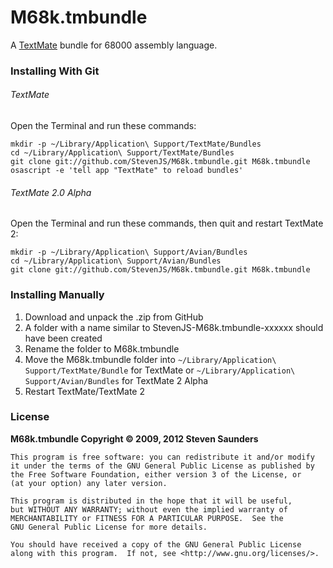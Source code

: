 # M68k.tmbundle

A [TextMate](http://macromates.com/) bundle for 68000 assembly language.

### Installing With Git

###### TextMate

Open the Terminal and run these commands:

	mkdir -p ~/Library/Application\ Support/TextMate/Bundles
	cd ~/Library/Application\ Support/TextMate/Bundles
	git clone git://github.com/StevenJS/M68k.tmbundle.git M68k.tmbundle
	osascript -e 'tell app "TextMate" to reload bundles'

###### TextMate 2.0 Alpha

Open the Terminal and run these commands, then quit and restart TextMate 2:

	mkdir -p ~/Library/Application\ Support/Avian/Bundles
	cd ~/Library/Application\ Support/Avian/Bundles
	git clone git://github.com/StevenJS/M68k.tmbundle.git M68k.tmbundle
	
### Installing Manually

1. Download and unpack the .zip from GitHub
2. A folder with a name similar to StevenJS-M68k.tmbundle-xxxxxx should have been created
3. Rename the folder to M68k.tmbundle
4. Move the M68k.tmbundle folder into `~/Library/Application\ Support/TextMate/Bundle` for TextMate or `~/Library/Application\ Support/Avian/Bundles` for TextMate 2 Alpha
5. Restart TextMate/TextMate 2

### License

**M68k.tmbundle Copyright © 2009, 2012 Steven Saunders**

```
This program is free software: you can redistribute it and/or modify
it under the terms of the GNU General Public License as published by
the Free Software Foundation, either version 3 of the License, or
(at your option) any later version.

This program is distributed in the hope that it will be useful,
but WITHOUT ANY WARRANTY; without even the implied warranty of
MERCHANTABILITY or FITNESS FOR A PARTICULAR PURPOSE.  See the
GNU General Public License for more details.

You should have received a copy of the GNU General Public License
along with this program.  If not, see <http://www.gnu.org/licenses/>.
```

